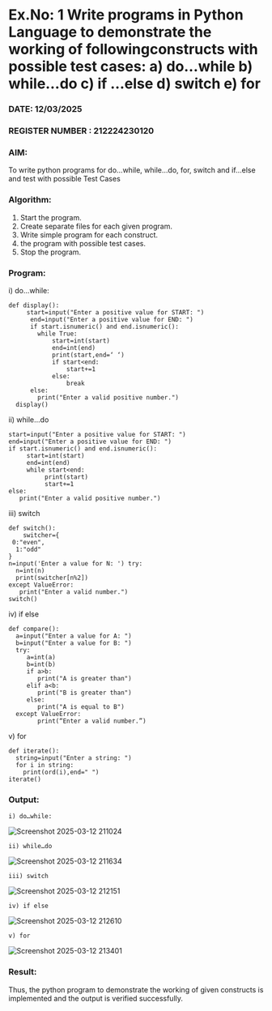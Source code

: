 # Ex.No: 1 Write programs in Python Language to demonstrate the working of followingconstructs with possible test cases: a) do…while b) while…do c) if …else d) switch e) for 

### DATE:  12/03/2025
### REGISTER NUMBER : 212224230120

### AIM:  
To write python programs for do…while, while…do, for, switch and if…else and test with possible Test Cases 

### Algorithm:
1. Start the program.
2. Create separate files for each given program.
3. Write simple program for each construct.
4.  the program with possible test cases.
5. Stop the program.
### Program:

i) do…while:
```
def display():
     start=input("Enter a positive value for START: ")
      end=input("Enter a positive value for END: ")
      if start.isnumeric() and end.isnumeric():
        while True:
            start=int(start)
            end=int(end)
            print(start,end=‘ ‘)
            if start<end:
                start+=1
            else:
                break
      else:
        print("Enter a valid positive number.") 
  display()
```

ii) while…do
```
start=input("Enter a positive value for START: ") 
end=input("Enter a positive value for END: ")
if start.isnumeric() and end.isnumeric():
     start=int(start)
     end=int(end)
     while start<end:
          print(start)
          start+=1
else:
   print("Enter a valid positive number.")
```

iii) switch
```
def switch():
    switcher={
 0:"even",
  1:"odd"
}
n=input('Enter a value for N: ') try:
  n=int(n)
  print(switcher[n%2])
except ValueError:
   print("Enter a valid number.")
switch()
```

iv) if else
```
def compare():
  a=input("Enter a value for A: ")
  b=input("Enter a value for B: ")
  try:
     a=int(a)
     b=int(b)
     if a>b:
        print("A is greater than")
     elif a<b:
        print("B is greater than")
     else:
        print("A is equal to B")
  except ValueError:
        print(“Enter a valid number.”)
```

v) for
```
def iterate():
  string=input("Enter a string: ")
  for i in string:
    print(ord(i),end=" ")
iterate() 

```

### Output:

```
i) do…while:
```
![Screenshot 2025-03-12 211024](https://github.com/user-attachments/assets/3d21cd39-5b61-4858-8328-f0c864f7f818)
```
ii) while…do
```
![Screenshot 2025-03-12 211634](https://github.com/user-attachments/assets/a1976d00-7bb5-4737-88e9-7659414bb92d)
```
iii) switch
```
![Screenshot 2025-03-12 212151](https://github.com/user-attachments/assets/4ec1806c-f342-4bf7-8ea9-981aa12c689e)
```
iv) if else
```
![Screenshot 2025-03-12 212610](https://github.com/user-attachments/assets/bfd1c065-6642-42bc-b3ba-c8e1c5b0e515)
```
v) for
```
![Screenshot 2025-03-12 213401](https://github.com/user-attachments/assets/5cddb871-6b4b-419f-bd80-63cfab1ed5fb)

### Result:
Thus, the python program to demonstrate the working of given constructs is implemented and the output is verified successfully.


